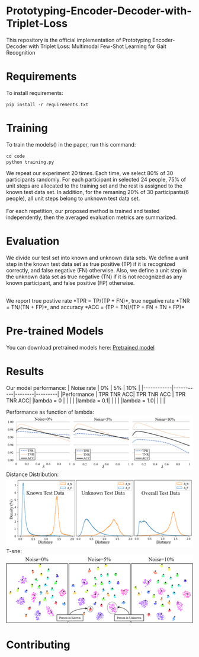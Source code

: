 # Prototyping-Encoder-Decoder-with-Triplet-Loss
This repository is the official implementation of Prototyping Encoder-Decoder with Triplet Loss: Multimodal Few-Shot Learning for Gait Recognition
# Requirements
To install requirements:
```
pip install -r requirements.txt
```
# Training
To train the models() in the paper, run this command:
```
cd code
python training.py
```
We repeat our experiment 20 times. Each time, we select 80% of 30 participants randomly. For each participant in selected 24 people, 75% of unit steps are allocated to the training set and the rest is assigned to the known test data set. In addition, for the remaning 20% of 30 participants(6 people), all unit steps belong to unknown test data set. <br/><br/>
For each repetition, our proposed method is trained and tested independently, then the averaged evaluation metrics are summarized.

# Evaluation
We divide our test set into known and unknown data sets. We define a unit step in the known test data set as true positive (TP) if it is recognized correctly, and false negative (FN) otherwise. Also, we define a unit step in the unknown data set as true negative (TN) if it is not recognized as any known participant, and false positive (FP) otherwise. 
<br/>

<br/>
We report true postive rate *TPR = TP/(TP + FN)*, true negative rate *TNR = TN/(TN + FP)*, and accuracy *ACC = (TP + TN)/(TP + FN + TN + FP)*



# Pre-trained Models
You can download pretrained models here: [Pretrained model](https://drive.google.com/file/d/1Rrrc_qbS7MHi9rIxmBGU38nNxuq6AM_y/view?usp=sharing)


# Results
Our model performance:
| Noise rate |     0%    |   5%   |   10%   | 
|------------|-----------|--------|---------|
|Performance | TPR TNR ACC| TPR TNR ACC  | TPR TNR ACC|
|lambda = 0  |            |              |            |
|lambda = 0.1|            |              |            |
|lambda = 1.0|            |              |            |

Performance as function of lambda:
![Lambda](images/lambda.png)
Distance Distribution:
![Histogram](images/hist.png)
T-sne:
![Histogram](images/t-sne.png)

# Contributing

